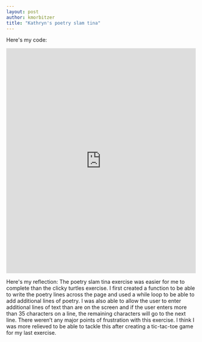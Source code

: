 ```yaml
---
layout: post
author: kmorbitzer
title: "Kathryn's poetry slam tina"
---
```


Here's my code:
<iframe src="https://trinket.io/embed/python/bafea8b775" width="100%" height="600" frameborder="0" marginwidth="0" marginheight="0" allowfullscreen></iframe>

Here's my reflection:
The poetry slam tina exercise was easier for me to complete than the clicky turtles exercise.  I first created a function to be able to write the poetry lines across the page and used a while loop to be able to add additional lines of poetry.  I was also able to allow the user to enter additional lines of text than are on the screen and if the user enters more than 35 characters on a line, the remaining characters will go to the next line.  There weren’t any major points of frustration with this exercise.  I think I was more relieved to be able to tackle this after creating a tic-tac-toe game for my last exercise.   
